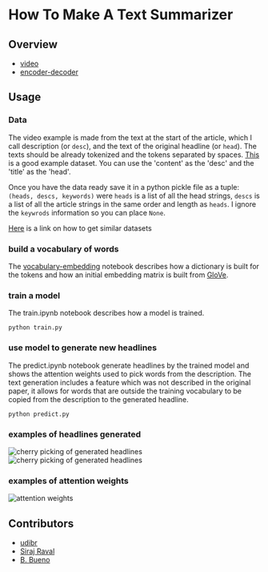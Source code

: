 # How To Make A Text Summarizer

## Overview

- [video](https://youtu.be/ogrJaOIuBx4)
- [encoder-decoder](https://www.tensorflow.org/tutorials/seq2seq)

## Usage

### Data

The video example is made from the text at the start of the article, which I call description (or `desc`),
and the text of the original headline (or `head`). The texts should be already tokenized and the tokens separated by spaces.
[This](http://research.signalmedia.co/newsir16/signal-dataset.html) is a good example dataset. You can use the 'content' as the 'desc' and the 'title' as the 'head'. 

Once you have the data ready save it in a python pickle file as a tuple:
`(heads, descs, keywords)` were `heads` is a list of all the head strings,
`descs` is a list of all the article strings in the same order and length as `heads`.
I ignore the `keywrods` information so you can place `None`.

[Here](http://opendata.stackexchange.com/questions/4981/dataset-of-major-newspapers-content) is a link on how to get similar datasets

### build a vocabulary of words

The [vocabulary-embedding](./vocabulary-embedding.ipynb) notebook describes how a dictionary is built for the tokens and how an initial embedding matrix is built from [GloVe](http://nlp.stanford.edu/projects/glove/).

### train a model

The train.ipynb notebook describes how a model is trained.

`python train.py`

### use model to generate new headlines

The predict.ipynb notebook generate headlines by the trained model and shows the attention weights used to pick words from the description. The text generation includes a feature which was not described in the original paper, it allows for words that are outside the training vocabulary to be copied from the description to the generated headline.

`python predict.py`

### examples of headlines generated

![cherry picking of generated headlines](./cherry_picking.png)
![cherry picking of generated headlines](./cherry_picking1.png)

### examples of attention weights

![attention weights](./attention_weights.png)

## Contributors

- [udibr](https://github.com/udibr)
- [Siraj Raval](https://github.com/llSourcell)
- [B. Bueno](https://github.com/bbueno25)
